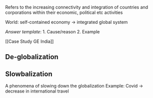Refers to the increasing connectivity and integration of countries and corporations within their economic, political etc activities 

World: self-contained economy -> integrated global system

*Answer template*: 1. Cause/reason 2. Example

[[Case Study GE India]]
## De-globalization


## Slowbalization
A phenomena of slowing down the globalization
Example: Covid -> decrease in international travel




